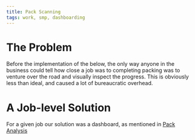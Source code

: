 ```yaml
---
title: Pack Scanning
tags: work, smp, dashboarding
---
```


# The Problem

Before the implementation of the below, the only way anyone in the business could tell
how close a job was to completing packing was to venture over the road and visually 
inspect the progress. This is obviously less than ideal, and caused a lot of bureaucratic overhead.

# A Job-level Solution
For a given job our solution was a dashboard, as mentioned in [Pack Analysis](2-pack-analysis.html)

